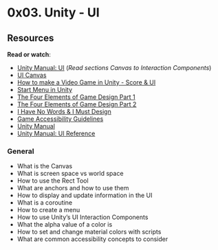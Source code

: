 0x03. Unity - UI
================

Resources
---------

**Read or watch**:

*   [Unity Manual: UI](https://docs.unity3d.com/Packages/com.unity.ugui@1.0/manual/index.html "Unity Manual: UI") (_Read sections Canvas to Interaction Components_)
*   [UI Canvas](https://learn.unity.com/tutorial/ui-components "UI Canvas")
*   [How to make a Video Game in Unity - Score & UI](https://www.youtube.com/watch?v=TAGZxRMloyU "How to make a Video Game in Unity - Score & UI")
*   [Start Menu in Unity](https://www.youtube.com/watch?v=zc8ac_qUXQY "Start Menu in Unity")
*   [The Four Elements of Game Design Part 1](https://gamedevelopment.tutsplus.com/articles/four-elements-of-game-design-1--cms-22720 "The Four Elements of Game Design Part 1")
*   [The Four Elements of Game Design Part 2](https://gamedevelopment.tutsplus.com/tutorials/four-elements-of-game-design-2--cms-25628 "The Four Elements of Game Design Part 2")
*   [I Have No Words & I Must Design](http://www.costik.com/nowords2002.pdf "I Have No Words & I Must Design")
*   [Game Accessibility Guidelines](http://gameaccessibilityguidelines.com/why-and-how/ "Game Accessibility Guidelines")
*   [Unity Manual](https://docs.unity3d.com/Manual/index.html "Unity Manual")
*   [Unity Manual: UI Reference](https://docs.unity3d.com/Packages/com.unity.ugui@1.0/manual/UIReference.html "Unity Manual: UI Reference")

### General

*   What is the Canvas
*   What is screen space vs world space
*   How to use the Rect Tool
*   What are anchors and how to use them
*   How to display and update information in the UI
*   What is a coroutine
*   How to create a menu
*   How to use Unity’s UI Interaction Components
*   What the alpha value of a color is
*   How to set and change material colors with scripts
*   What are common accessibility concepts to consider

